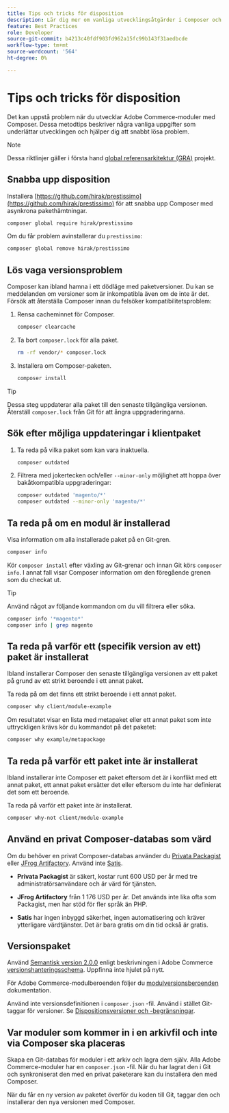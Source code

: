 ```yaml
---
title: Tips och tricks för disposition
description: Lär dig mer om vanliga utvecklingsåtgärder i Composer och riktlinjer för att snabbt lösa problem.
feature: Best Practices
role: Developer
source-git-commit: b4213c40fdf903fd962a15fc99b143f31aedbcde
workflow-type: tm+mt
source-wordcount: '564'
ht-degree: 0%

---
```



# Tips och tricks för disposition

Det kan uppstå problem när du utvecklar Adobe Commerce-moduler med Composer. Dessa metodtips beskriver några vanliga uppgifter som underlättar utvecklingen och hjälper dig att snabbt lösa problem.

>[!NOTE]
>
>Dessa riktlinjer gäller i första hand [global referensarkitektur (GRA)](../overview.md) projekt.

## Snabba upp disposition

Installera [https://github.com/hirak/prestissimo](https://github.com/hirak/prestissimo) för att snabba upp Composer med asynkrona pakethämtningar.

```bash
composer global require hirak/prestissimo
```

Om du får problem avinstallerar du `prestissimo`:

```bash
composer global remove hirak/prestissimo
```

## Lös vaga versionsproblem

Composer kan ibland hamna i ett dödläge med paketversioner. Du kan se meddelanden om versioner som är inkompatibla även om de inte är det. Försök att återställa Composer innan du felsöker kompatibilitetsproblem:

1. Rensa cacheminnet för Composer.

   ```bash
   composer clearcache
   ```

1. Ta bort `composer.lock` för alla paket.

   ```bash
   rm -rf vendor/* composer.lock
   ```

1. Installera om Composer-paketen.

   ```bash
   composer install
   ```

>[!TIP]
>
>Dessa steg uppdaterar alla paket till den senaste tillgängliga versionen. Återställ `composer.lock` från Git för att ångra uppgraderingarna.

## Sök efter möjliga uppdateringar i klientpaket

1. Ta reda på vilka paket som kan vara inaktuella.

   ```bash
   composer outdated
   ```

1. Filtrera med jokertecken och/eller `--minor-only` möjlighet att hoppa över bakåtkompatibla uppgraderingar:

   ```bash
   composer outdated 'magento/*'
   composer outdated --minor-only 'magento/*'
   ```

## Ta reda på om en modul är installerad

Visa information om alla installerade paket på en Git-gren.

```bash
composer info
```

Kör `composer install` efter växling av Git-grenar och innan Git körs `composer info`. I annat fall visar Composer information om den föregående grenen som du checkat ut.

>[!TIP]
>
>Använd något av följande kommandon om du vill filtrera eller söka.
>
>```bash
>composer info '*magento*'
>composer info | grep magento
>```

## Ta reda på varför ett (specifik version av ett) paket är installerat

Ibland installerar Composer den senaste tillgängliga versionen av ett paket på grund av ett strikt beroende i ett annat paket.

Ta reda på om det finns ett strikt beroende i ett annat paket.

```bash
composer why client/module-example
```

Om resultatet visar en lista med metapaket eller ett annat paket som inte uttryckligen krävs kör du kommandot på det paketet:

```bash
composer why example/metapackage
```

## Ta reda på varför ett paket inte är installerat

Ibland installerar inte Composer ett paket eftersom det är i konflikt med ett annat paket, ett annat paket ersätter det eller eftersom du inte har definierat det som ett beroende.

Ta reda på varför ett paket inte är installerat.

```bash
composer why-not client/module-example
```

## Använd en privat Composer-databas som värd

Om du behöver en privat Composer-databas använder du [Privata Packagist](https://packagist.com/) eller [JFrog Artifactory](https://jfrog.com/integration/php-composer-repository/). Använd inte [Satis](https://github.com/composer/satis).

- **Privata Packagist** är säkert, kostar runt 600 USD per år med tre administratörsanvändare och är värd för tjänsten.

- **JFrog Artifactory** från 1 176 USD per år. Det används inte lika ofta som Packagist, men har stöd för fler språk än PHP.

- **Satis** har ingen inbyggd säkerhet, ingen automatisering och kräver ytterligare värdtjänster. Det är bara gratis om din tid också är gratis.

## Versionspaket

Använd [Semantisk version 2.0.0](https://semver.org/spec/v2.0.0.html) enligt beskrivningen i Adobe Commerce [versionshanteringsschema](https://developer.adobe.com/commerce/php/development/versioning/). Uppfinna inte hjulet på nytt.

För Adobe Commerce-modulberoenden följer du [modulversionsberoenden](https://developer.adobe.com/commerce/php/development/versioning/dependencies/) dokumentation.

Använd inte versionsdefinitionen i `composer.json` -fil. Använd i stället Git-taggar för versioner. Se [Dispositionsversioner och -begränsningar](https://getcomposer.org/doc/articles/versions.md#versions-and-constraints).

## Var moduler som kommer in i en arkivfil och inte via Composer ska placeras

Skapa en Git-databas för moduler i ett arkiv och lagra dem själv. Alla Adobe Commerce-moduler har en `composer.json` -fil. När du har lagrat den i Git och synkroniserat den med en privat paketerare kan du installera den med Composer.

När du får en ny version av paketet överför du koden till Git, taggar den och installerar den nya versionen med Composer.
